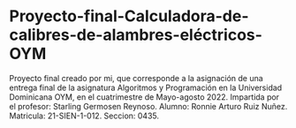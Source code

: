 # Proyecto-final-Calculadora-de-calibres-de-alambres-eléctricos-OYM
Proyecto final creado por mi, que corresponde a la asignación de una entrega final de la asignatura Algoritmos y Programación en la Universidad Dominicana OYM, en el cuatrimestre de Mayo-agosto 2022.  Impartida por el profesor: Starling Germosen Reynoso. Alumno: Ronnie Arturo Ruiz Nuñez. Matricula: 21-SIEN-1-012. Seccion: 0435.

